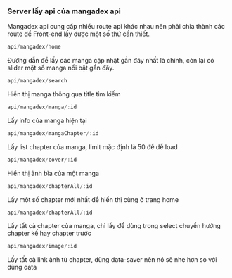 ### Server lấy api của mangadex api
Mangadex api cung cấp nhiều route api khác nhau nên phải chia thành các route để Front-end lấy được một số thứ cần thiết.

```C
api/mangadex/home
```
Đường dẫn để lấy các manga cập nhật gần đây nhất là chính, còn lại có slider một số manga nổi bật gần đây.

```C
api/mangadex/search
```
Hiển thị manga thông qua title tìm kiếm

```C
api/mangadex/manga/:id
```
Lấy info của manga hiện tại

```C
api/mangadex/mangaChapter/:id
```
Lấy list chapter của manga, limit mặc định là 50 để dễ load

```C
api/mangadex/cover/:id
```
Hiển thị ảnh bìa của một manga

```C
api/mangadex/chapterAll/:id
```
Lấy một số chapter mới nhất để hiển thị cùng ở trang home

```C
api/mangadex/chapterAll/:id
```
Lấy tất cả chapter của manga, chỉ lấy để dùng trong select chuyển hướng chapter kế hay chapter trước

```C
api/mangadex/image/:id
```
Lấy tất cả link ảnh từ chapter, dùng data-saver nên nó sẽ nhẹ hơn so với dùng data
